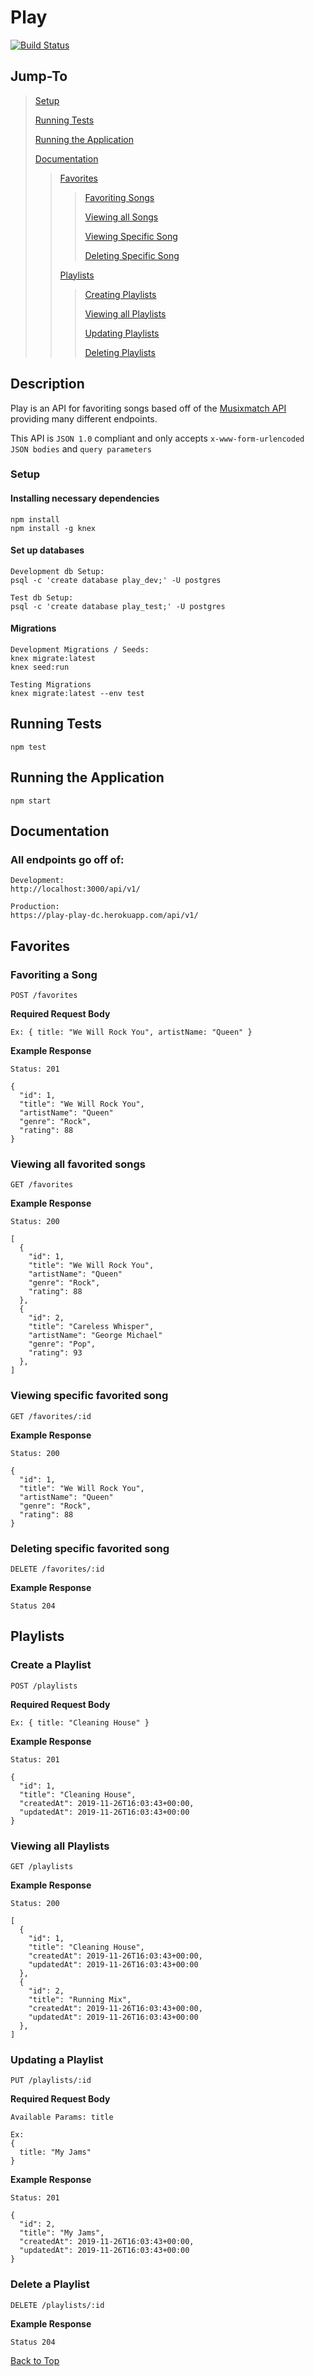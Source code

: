 # Play

[![Build Status](https://travis-ci.org/Not-Zorro/play.svg?branch=master)](https://travis-ci.org/Not-Zorro/play)

## Jump-To

> [Setup](#setup)
>
> [Running Tests](#running-tests)
>
> [Running the Application](#running-the-application)
>
> [Documentation](#documentation)
>
>> [Favorites](#favorites)
>>> [Favoriting Songs](#favoriting-a-song)
>>>
>>> [Viewing all Songs](#viewing-all-favorited-songs)
>>>
>>> [Viewing Specific Song](#viewing-specific-favorited-song)
>>>
>>> [Deleting Specific Song](#deleting-specific-favorited-song)
>>
>> [Playlists](#playlists)
>>>[Creating Playlists](#create-a-playlist)
>>>
>>>[Viewing all Playlists](#viewing-all-playlists)
>>>
>>>[Updating Playlists](#updating-a-playlist)
>>>
>>>[Deleting Playlists](#delete-a-playlist)

## Description

Play is an API for favoriting songs based off of the [Musixmatch API](https://developer.musixmatch.com/documentation) providing many different endpoints.

This API is `JSON 1.0` compliant and only accepts `x-www-form-urlencoded JSON bodies` and `query parameters`


### Setup

#### Installing necessary dependencies

```
npm install
npm install -g knex
```

#### Set up databases

```
Development db Setup:
psql -c 'create database play_dev;' -U postgres

Test db Setup:
psql -c 'create database play_test;' -U postgres
```

#### Migrations

```
Development Migrations / Seeds:
knex migrate:latest
knex seed:run

Testing Migrations
knex migrate:latest --env test
```

## Running Tests

`npm test`

## Running the Application

`npm start`

## Documentation

### All endpoints go off of:

```
Development:
http://localhost:3000/api/v1/

Production:
https://play-play-dc.herokuapp.com/api/v1/
```

## Favorites

### Favoriting a Song

`POST /favorites`

**Required Request Body**

```
Ex: { title: "We Will Rock You", artistName: "Queen" }
```

**Example Response**

```
Status: 201

{
  "id": 1,
  "title": "We Will Rock You",
  "artistName": "Queen"
  "genre": "Rock",
  "rating": 88
}
```

### Viewing all favorited songs

`GET /favorites`

**Example Response**

```
Status: 200

[
  {
    "id": 1,
    "title": "We Will Rock You",
    "artistName": "Queen"
    "genre": "Rock",
    "rating": 88
  },
  {
    "id": 2,
    "title": "Careless Whisper",
    "artistName": "George Michael"
    "genre": "Pop",
    "rating": 93
  },
]
```

### Viewing specific favorited song

`GET /favorites/:id`

**Example Response**

```
Status: 200

{
  "id": 1,
  "title": "We Will Rock You",
  "artistName": "Queen"
  "genre": "Rock",
  "rating": 88
}
```

### Deleting specific favorited song

`DELETE /favorites/:id`

**Example Response**

`Status 204`

## Playlists

### Create a Playlist

`POST /playlists`

**Required Request Body**

```
Ex: { title: "Cleaning House" }
```

**Example Response**

```
Status: 201

{
  "id": 1,
  "title": "Cleaning House",
  "createdAt": 2019-11-26T16:03:43+00:00,
  "updatedAt": 2019-11-26T16:03:43+00:00
}
```

### Viewing all Playlists

`GET /playlists`

**Example Response**

```
Status: 200

[
  {
    "id": 1,
    "title": "Cleaning House",
    "createdAt": 2019-11-26T16:03:43+00:00,
    "updatedAt": 2019-11-26T16:03:43+00:00
  },
  {
    "id": 2,
    "title": "Running Mix",
    "createdAt": 2019-11-26T16:03:43+00:00,
    "updatedAt": 2019-11-26T16:03:43+00:00
  },
]
```

### Updating a Playlist

`PUT /playlists/:id`

**Required Request Body**

```
Available Params: title

Ex:
{
  title: "My Jams"
}
```

**Example Response**

```
Status: 201

{
  "id": 2,
  "title": "My Jams",
  "createdAt": 2019-11-26T16:03:43+00:00,
  "updatedAt": 2019-11-26T16:03:43+00:00
}
```

### Delete a Playlist

`DELETE /playlists/:id`

**Example Response**

`Status 204`

[Back to Top](#play)
